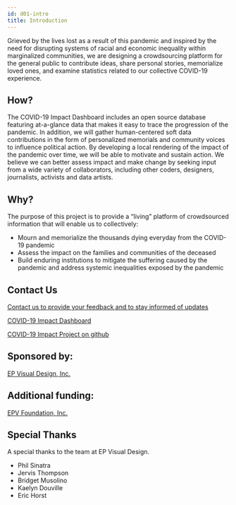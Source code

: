 ```yaml
---
id: d01-intro
title: Introduction
---
```


Grieved by the lives lost as a result of this pandemic and inspired by the need for disrupting
systems of racial and economic inequality within marginalized communities, we are designing a
crowdsourcing platform for the general public to contribute ideas, share personal stories,
memorialize loved ones, and examine statistics related to our collective COVID-19 experience.

## How?

The COVID-19 Impact Dashboard includes an open source database featuring at-a-glance data that makes
it easy to trace the progression of the pandemic. In addition, we will gather human-centered soft
data contributions in the form of personalized memorials and community voices to influence
political action. By developing a local rendering of the impact of the pandemic over time, we will
be able to motivate and sustain action. We believe we can better assess impact and make change by
seeking input from a wide variety of collaborators, including other coders, designers, journalists,
activists and data artists.

## Why?

The purpose of this project is to provide a “living” platform of crowdsourced information that will enable us to collectively:

- Mourn and memorialize the thousands dying everyday from the COVID-19 pandemic
- Assess the impact on the families and communities of the deceased
- Build enduring institutions to mitigate the suffering caused by the pandemic and address systemic inequalities exposed by the pandemic

## Contact Us

[Contact us to provide your feedback and to stay informed of updates](https://jhtid.typeform.com/to/RxahXQJX)

[COVID-19 Impact Dashboard](https://covid19-impact.net/COVID-19-Impact/Dashboard/)

[COVID-19 Impact Project on github](https://github.com/EP-Visual-Design/COVID-19-Impact-Project.git)

## Sponsored by:

[EP Visual Design, Inc.](http://epvisual.com)

## Additional funding:

[EPV Foundation, Inc.]()

## Special Thanks

A special thanks to the team at EP Visual Design.

- Phil Sinatra
- Jervis Thompson
- Bridget Musolino
- Kaelyn Douville
- Eric Horst

<!--
## Dev notes
```
# Double failure!
[2020-08-18-neg-failure](/img/2020-08-18-neg-failure.png)
```
Not obvious how to link to image in blog

# Disable credits page in docus/sidebars.js
- // 'd07-credits',

-->
